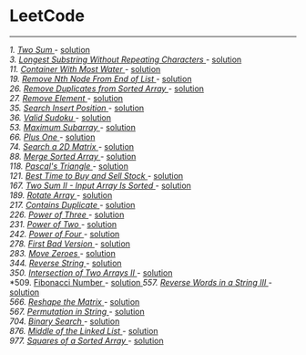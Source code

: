 # LeetCode
<HR>

*1. [ Two Sum ](https://leetcode.com/problems/two-sum/)* - [ solution ](/src/com/leetcode/problems/TwoSum.java)<br>
*3. [ Longest Substring Without Repeating Characters ](https://leetcode.com/problems/longest-substring-without-repeating-characters)* - [ solution ](/src/com/leetcode/problems/LongestSubstringWithoutRepeatingCharacters.java) <br>
*11. [ Container With Most Water ](https://leetcode.com/problems/container-with-most-water/)* - [ solution ](/src/com/leetcode/problems/ContainerWithMostWater.java)<br>
*19. [ Remove Nth Node From End of List ](https://leetcode.com/problems/remove-nth-node-from-end-of-list/)* - [ solution ](/src/com/leetcode/problems/RemoveNthNodeFromList.java) <br>
*26. [ Remove Duplicates from Sorted Array ](https://leetcode.com/problems/remove-duplicates-from-sorted-array/)* - [ solution ](/src/com/leetcode/problems/RemoveDuplicatesFromSortedArray.java)<br>
*27. [ Remove Element ](https://leetcode.com/problems/remove-element/)* - [ solution ](/src/com/leetcode/problems/RemoveElement.java)<br>
*35. [ Search Insert Position ](https://leetcode.com/problems/search-insert-position/)* - [ solution ](/src/com/leetcode/problems/SearchInsertPosition.java) <br>
*36. [ Valid Sudoku ](https://leetcode.com/problems/valid-sudoku/)* - [ solution ](/src/com/leetcode/problems/ValidSudoku.java) <br>
*53. [ Maximum Subarray ](https://leetcode.com/problems/maximum-subarray/)* - [ solution ](/src/com/leetcode/problems/MaximumSubarray.java) <br>
*66. [ Plus One ](https://leetcode.com/problems/plus-one/)* - [ solution ](/src/com/leetcode/problems/PlusOne.java)<br>
*74. [ Search a 2D Matrix ](https://leetcode.com/problems/search-a-2d-matrix/)* - [ solution ](/src/com/leetcode/problems/Search2DMatrix.java) <br>
*88. [ Merge Sorted Array ](https://leetcode.com/problems/merge-sorted-array/)* - [ solution ](/src/com/leetcode/problems/MergeSortedArrays.java) <br>
*118. [ Pascal's Triangle ](https://leetcode.com/problems/pascals-triangle/)* - [ solution ](/src/com/leetcode/problems/PascalTriangle.java) <br>
*121. [ Best Time to Buy and Sell Stock ](https://leetcode.com/problems/best-time-to-buy-and-sell-stock/)* - [ solution ](/src/com/leetcode/problems/BestTimeToBuySellStock.java) <br>
*167. [ Two Sum II - Input Array Is Sorted ](https://leetcode.com/problems/two-sum-ii-input-array-is-sorted/)* - [ solution ](/src/com/leetcode/problems/TwoSum_2.java) <br>
*189. [ Rotate Array ](https://leetcode.com/problems/rotate-array/)* - [ solution ](/src/com/leetcode/problems/RotateArray.java) <br>
*217. [ Contains Duplicate ](https://leetcode.com/problems/contains-duplicate/)* - [ solution ](/src/com/leetcode/problems/ContainsDuplicate.java) <br>
*226. [ Power of Three ](https://leetcode.com/problems/power-of-three)* - [ solution ](/src/com/leetcode/problems/PowerOfThree.java)<br>
*231. [ Power of Two ](https://leetcode.com/problems/power-of-two/)* - [ solution ](/src/com/leetcode/problems/PowerOfTwo.java)<br>
*242. [ Power of Four ](https://leetcode.com/problems/power-of-four/)* - [ solution ](/src/com/leetcode/problems/PowerOfFour.java)<br>
*278. [ First Bad Version ](https://leetcode.com/problems/first-bad-version/)* - [ solution ](/src/com/leetcode/problems/FirstBadVersion.java) <br>
*283. [ Move Zeroes ](https://leetcode.com/problems/move-zeroes/)* - [ solution ](/src/com/leetcode/problems/MoveZeroes.java) <br>
*344. [ Reverse String ](https://leetcode.com/problems/reverse-string/)* - [ solution ](/src/com/leetcode/problems/ReverseString.java) <br>
*350. [ Intersection of Two Arrays II
](https://leetcode.com/problems/intersection-of-two-arrays-ii/)* - [ solution ](/src/com/leetcode/problems/ArrayIntersection_2.java) <br>
*509. [ Fibonacci Number ](https://leetcode.com/problems/fibonacci-number/) - [ solution ](/src/com/leetcode/problems/FibonacciNumber.java)
*557. [ Reverse Words in a String III ](https://leetcode.com/problems/reverse-words-in-a-string-iii/)* - [ solution ](/src/com/leetcode/problems/ReverseWords.java) <br>
*566. [ Reshape the Matrix ](https://leetcode.com/problems/reshape-the-matrix/)* - [ solution ](/src/com/leetcode/problems/ReshapeMatrix.java) <br>
*567. [ Permutation in String ](https://leetcode.com/problems/permutation-in-string/)* - [ solution ](/src/com/leetcode/problems/PermutationInString.java) <br>
*704. [ Binary Search ](https://leetcode.com/problems/binary-search/)* - [ solution ](/src/com/leetcode/problems/BinarySearch.java) <br>
*876. [ Middle of the Linked List ](https://leetcode.com/problems/middle-of-the-linked-list/)* - [ solution ](/src/com/leetcode/problems/MiddleOfList.java) <br>
*977. [ Squares of a Sorted Array
](https://leetcode.com/problems/squares-of-a-sorted-array/)* - [ solution ](/src/com/leetcode/problems/SquareOfSortedArray.java) <br>
